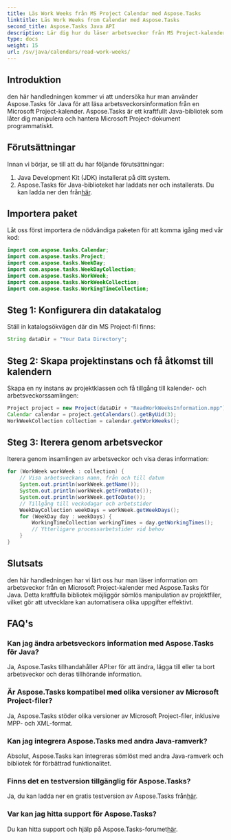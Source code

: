```yaml
---
title: Läs Work Weeks från MS Project Calendar med Aspose.Tasks
linktitle: Läs Work Weeks from Calendar med Aspose.Tasks
second_title: Aspose.Tasks Java API
description: Lär dig hur du läser arbetsveckor från MS Project-kalendern med Aspose.Tasks för Java. Få steg-för-steg-instruktioner i denna omfattande handledning.
type: docs
weight: 15
url: /sv/java/calendars/read-work-weeks/
---
```

## Introduktion
den här handledningen kommer vi att undersöka hur man använder Aspose.Tasks för Java för att läsa arbetsveckorsinformation från en Microsoft Project-kalender. Aspose.Tasks är ett kraftfullt Java-bibliotek som låter dig manipulera och hantera Microsoft Project-dokument programmatiskt.
## Förutsättningar
Innan vi börjar, se till att du har följande förutsättningar:
1. Java Development Kit (JDK) installerat på ditt system.
2.  Aspose.Tasks för Java-biblioteket har laddats ner och installerats. Du kan ladda ner den från[här](https://releases.aspose.com/tasks/java/).
## Importera paket
Låt oss först importera de nödvändiga paketen för att komma igång med vår kod:
```java
import com.aspose.tasks.Calendar;
import com.aspose.tasks.Project;
import com.aspose.tasks.WeekDay;
import com.aspose.tasks.WeekDayCollection;
import com.aspose.tasks.WorkWeek;
import com.aspose.tasks.WorkWeekCollection;
import com.aspose.tasks.WorkingTimeCollection;
```
## Steg 1: Konfigurera din datakatalog
Ställ in katalogsökvägen där din MS Project-fil finns:
```java
String dataDir = "Your Data Directory";
```
## Steg 2: Skapa projektinstans och få åtkomst till kalendern
Skapa en ny instans av projektklassen och få tillgång till kalender- och arbetsveckorssamlingen:
```java
Project project = new Project(dataDir + "ReadWorkWeeksInformation.mpp");
Calendar calendar = project.getCalendars().getByUid(3);
WorkWeekCollection collection = calendar.getWorkWeeks();
```
## Steg 3: Iterera genom arbetsveckor
Iterera genom insamlingen av arbetsveckor och visa deras information:
```java
for (WorkWeek workWeek : collection) {
    // Visa arbetsveckans namn, från och till datum
    System.out.println(workWeek.getName());
    System.out.println(workWeek.getFromDate());
    System.out.println(workWeek.getToDate());
    // Tillgång till veckodagar och arbetstider
    WeekDayCollection weekDays = workWeek.getWeekDays();
    for (WeekDay day : weekDays) {
        WorkingTimeCollection workingTimes = day.getWorkingTimes();
        // Ytterligare processarbetstider vid behov
    }
}
```
## Slutsats
den här handledningen har vi lärt oss hur man läser information om arbetsveckor från en Microsoft Project-kalender med Aspose.Tasks för Java. Detta kraftfulla bibliotek möjliggör sömlös manipulation av projektfiler, vilket gör att utvecklare kan automatisera olika uppgifter effektivt.
## FAQ's
### Kan jag ändra arbetsveckors information med Aspose.Tasks för Java?
Ja, Aspose.Tasks tillhandahåller API:er för att ändra, lägga till eller ta bort arbetsveckor och deras tillhörande information.
### Är Aspose.Tasks kompatibel med olika versioner av Microsoft Project-filer?
Ja, Aspose.Tasks stöder olika versioner av Microsoft Project-filer, inklusive MPP- och XML-format.
### Kan jag integrera Aspose.Tasks med andra Java-ramverk?
Absolut, Aspose.Tasks kan integreras sömlöst med andra Java-ramverk och bibliotek för förbättrad funktionalitet.
### Finns det en testversion tillgänglig för Aspose.Tasks?
 Ja, du kan ladda ner en gratis testversion av Aspose.Tasks från[här](https://releases.aspose.com/).
### Var kan jag hitta support för Aspose.Tasks?
Du kan hitta support och hjälp på Aspose.Tasks-forumet[här](https://forum.aspose.com/c/tasks/15).